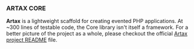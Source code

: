 ### ARTAX CORE

**Artax** is a lightweight scaffold for creating evented PHP applications. At 
~300 lines of testable code, the Core library isn't itself a framework. For a
better picture of the project as a whole, please checkout the official [Artax
project README](https://github.com/rdlowrey/Artax) file.
